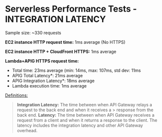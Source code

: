 # Serverless Performance Tests - INTEGRATION LATENCY

Sample size: ~330 requests

__EC2 instance HTTP request time:__ 1ms average
(No HTTPS)

__EC2 instance HTTP + CloudFront HTTPS:__ 1ms average

__Lambda+APIG HTTPS request time:__
- Total time: 23ms average (min: 14ms, max: 107ms, std dev: 11ms
- APIG Total Latency*: 21ms average
- APIG Integration Latency*: 18ms average
- Lambda execution time: 1ms average





[Definitions:](https://docs.aws.amazon.com/apigateway/latest/developerguide/api-gateway-metrics-and-dimensions.html)

> __Integration Latency:__ The time between when API Gateway relays a request to the back end and when it receives a > response from the back end.
__Latency:__ The time between when API Gateway receives a request from a client and when it returns a response to the client. The latency includes the integration latency and other API Gateway overhead. 
